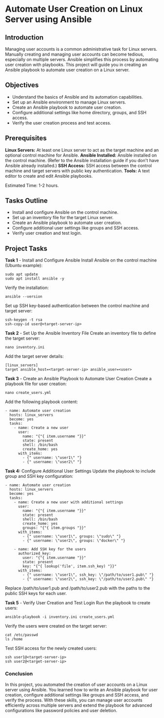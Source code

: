 # Automate User Creation on Linux Server using Ansible

## Introduction
Managing user accounts is a common administrative task for Linux servers. Manually creating and managing user accounts can become tedious, especially on multiple servers. Ansible simplifies this process by automating user creation with playbooks. This project will guide you in creating an Ansible playbook to automate user creation on a Linux server.

## Objectives
* Understand the basics of Ansible and its automation capabilities.
* Set up an Ansible environment to manage Linux servers.
* Create an Ansible playbook to automate user creation.
* Configure additional settings like home directory, groups, and SSH access.
* Verify the user creation process and test access.
## Prerequisites
**Linux Servers:** At least one Linux server to act as the target machine and an optional control machine for Ansible.
**Ansible Installed:** Ansible installed on the control machine. (Refer to the Ansible installation guide if you don't have Ansible already installed.)
**SSH Access:** SSH access between the control machine and target servers with public key authentication.
**Tools:** A text editor to create and edit Ansible playbooks.

Estimated Time: 1-2 hours.

## Tasks Outline
* Install and configure Ansible on the control machine.
* Set up an inventory file for the target Linux server.
* Create an Ansible playbook to automate user creation.
* Configure additional user settings like groups and SSH access.
* Verify user creation and test login.

## Project Tasks
**Task 1** - Install and Configure Ansible
Install Ansible on the control machine (Ubuntu example):
```
sudo apt update
sudo apt install ansible -y
```
Verify the installation:
```
ansible --version
```
Set up SSH key-based authentication between the control machine and target server:
```
ssh-keygen -t rsa
ssh-copy-id user@<target-server-ip>
```
**Task 2** - Set Up the Ansible Inventory File
Create an inventory file to define the target server:
```
nano inventory.ini
```
Add the target server details:
```
[linux_servers]
target ansible_host=<target-server-ip> ansible_user=<user>
```
**Task 3** - Create an Ansible Playbook to Automate User Creation
Create a playbook file for user creation:

```
nano create_users.yml
```
Add the following playbook content:
```
- name: Automate user creation
  hosts: linux_servers
  become: yes
  tasks:
    - name: Create a new user
      user:
        name: "{"{ item.username "}}"
        state: present
        shell: /bin/bash
        create_home: yes
      with_items:
        - {" username: \"user1\" "}
        - {" username: \"user2\" "}
```
**Task 4:** Configure Additional User Settings
Update the playbook to include group and SSH key configuration:
```
- name: Automate user creation
  hosts: linux_servers
  become: yes
  tasks:
    - name: Create a new user with additional settings
      user:
        name: "{"{ item.username "}}"
        state: present
        shell: /bin/bash
        create_home: yes
        groups: "{"{ item.groups "}}"
      with_items:
        - {" username: \"user1\", groups: \"sudo\" "}
        - {" username: \"user2\", groups: \"docker\" "}

    - name: Add SSH key for the users
      authorized_key:
        user: "{"{ item.username "}}"
        state: present
        key: "{"{ lookup('file', item.ssh_key) "}}"
      with_items:
        - {" username: \"user1\", ssh_key: \"/path/to/user1.pub\" "}
        - {" username: \"user2\", ssh_key: \"/path/to/user2.pub\" "}
```
Replace /path/to/user1.pub and /path/to/user2.pub with the paths to the public SSH keys for each user.

**Task 5** - Verify User Creation and Test Login
Run the playbook to create users:
```
ansible-playbook -i inventory.ini create_users.yml
```
Verify the users were created on the target server:
```
cat /etc/passwd
ls /home
```
Test SSH access for the newly created users:
```
ssh user1@<target-server-ip>
ssh user2@<target-server-ip>
```

### Conclusion
In this project, you automated the creation of user accounts on a Linux server using Ansible. You learned how to write an Ansible playbook for user creation, configure additional settings like groups and SSH access, and verify the process. With these skills, you can manage user accounts efficiently across multiple servers and extend the playbook for advanced configurations like password policies and user deletion.
